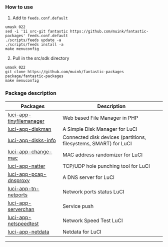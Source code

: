 ### How to use

1. Add to `feeds.conf.default`
```shell
umask 022
sed -i '1i src-git fantastic https://github.com/muink/fantastic-packages' feeds.conf.default
./scripts/feeds update -a
./scripts/feeds install -a
make menuconfig
```

2. Pull in the src/sdk directory
```shell
umask 022
git clone https://github.com/muink/fantastic-packages package/fantastic-packages
make menuconfig
```

### Package description
| Packages | Description |
| ---- | ---- |
| [luci-app-tinyfilemanager][] | Web based File Manager in PHP |
| [luci-app-diskman][] | A Simple Disk Manager for LuCI |
| [luci-app-disks-info][] | Connected disk devices (partitions, filesystems, SMART) for LuCI |
| [luci-app-change-mac][] | MAC address randomizer for LuCI |
| [luci-app-natter][] | TCP/UDP hole punching tool for LuCI |
| [luci-app-pcap-dnsproxy][] | A DNS server for LuCI |
| [luci-app-tn-netports][] | Network ports status LuCI |
| [luci-app-serverchan][] | Service push |
| [luci-app-netspeedtest][] | Network Speed Test LuCI |
| [luci-app-netdata][] | Netdata for LuCI |

--------

[luci-app-tinyfilemanager]: https://github.com/muink/luci-app-tinyfilemanager
[luci-app-diskman]: https://github.com/lisaac/luci-app-diskman
[luci-app-disks-info]: https://github.com/gSpotx2f/luci-app-disks-info
[luci-app-change-mac]: https://github.com/muink/luci-app-change-mac
[luci-app-natter]: https://github.com/muink/luci-app-natter
[luci-app-pcap-dnsproxy]: https://github.com/muink/luci-app-pcap-dnsproxy
[luci-app-tn-netports]: https://github.com/muink/luci-app-tn-netports
[luci-app-serverchan]: https://github.com/tty228/luci-app-serverchan
[luci-app-netspeedtest]: https://github.com/muink/luci-app-netspeedtest
[luci-app-netdata]: https://github.com/muink/luci-app-netdata
